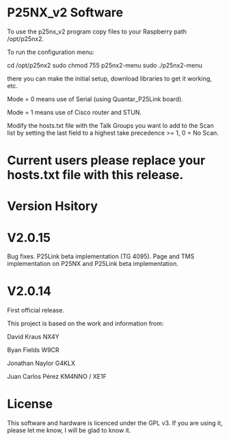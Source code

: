 # P25NX_v2 Software

To use the p25nx_v2 program copy files to your Raspberry path /opt/p25nx2.

To run the configuration menu:

cd /opt/p25nx2
sudo chmod 755 p25nx2-menu
sudo ./p25nx2-menu

there you can make the initial setup, download libraries to get it working, etc.

Mode = 0 means use of Serial (using Quantar_P25Link board).

Mode = 1 means use of Cisco router and STUN.

Modify the hosts.txt file with the Talk Groups you want lo add to the Scan list by setting the last field to a highest take precedence >= 1, 0 = No Scan.

# Current users please replace your hosts.txt file with this release.

# Version Hsitory

# V2.0.15
Bug fixes.
P25Link beta implementation (TG 4095).
Page and TMS implementation on P25NX and P25Link beta implementation.

# V2.0.14
First official release.



This project is based on the work and information from:

David Kraus NX4Y

Byan Fields W9CR

Jonathan Naylor G4KLX

Juan Carlos Pérez KM4NNO / XE1F

# License

This software and hardware is licenced under the GPL v3. If you are using it, please let me know, I will be glad to know it.
